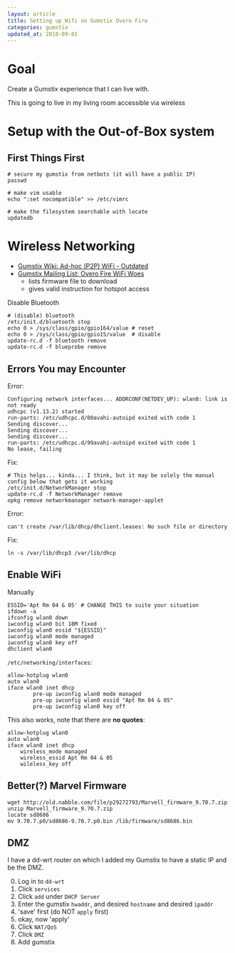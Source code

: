 ```yaml
---
layout: article
title: Setting up Wifi on Gumstix Overo Fire
categories: gumstix
updated_at: 2010-09-01
---
```

Goal
====

Create a Gumstix experience that I can live with.

This is going to live in my living room accessible via wireless

Setup with the Out-of-Box system
====

First Things First
----

    # secure my gumstix from netbots (it will have a public IP)
    passwd

    # make vim usable
    echo ":set nocompatible" >> /etc/vimrc

    # make the filesystem searchable with locate
    updatedb

Wireless Networking
====

  * [Gumstix Wiki: Ad-hoc (P2P) WiFi - Outdated](http://www.gumstix.net/wiki/index.php?title=Creating_an_Ad-hoc_Wireless_Network)
  * [Gumstix Mailing List: Overo Fire WiFi Woes](http://old.nabble.com/WiFi-on-Overo-Fire-tt28865937.html#a29272620)
    * lists firmware file to download
    * gives valid instruction for hotspot access

Disable Bluetooth

    # (disable) bluetooth 
    /etc/init.d/bluetooth stop
    echo 0 > /sys/class/gpio/gpio164/value # reset
    echo 0 > /sys/class/gpio/gpio15/value  # disable
    update-rc.d -f bluetooth remove
    update-rc.d -f blueprobe remove

Errors You may Encounter
-----

Error:

    Configuring network interfaces... ADDRCONF(NETDEV_UP): wlan0: link is not ready
    udhcpc (v1.13.2) started
    run-parts: /etc/udhcpc.d/00avahi-autoipd exited with code 1
    Sending discover...
    Sending discover...
    Sending discover...
    run-parts: /etc/udhcpc.d/99avahi-autoipd exited with code 1
    No lease, failing

Fix:

    # This helps... kinda... I think, but it may be solely the manual config below that gets it working
    /etc/init.d/NetworkManager stop
    update-rc.d -f NetworkManager remove
    opkg remove networkmanager network-manager-applet

Error:

    can't create /var/lib/dhcp/dhclient.leases: No such file or directory

Fix:

    ln -s /var/lib/dhcp3 /var/lib/dhcp

Enable WiFi
----

Manually

    ESSID='Apt Rm 04 & 05' # CHANGE THIS to suite your situation
    ifdown -a
    ifconfig wlan0 down
    iwconfig wlan0 bit 18M fixed
    iwconfig wlan0 essid "${ESSID}"
    iwconfig wlan0 mode managed
    iwconfig wlan0 key off
    dhclient wlan0

`/etc/networking/interfaces`:

    allow-hotplug wlan0
    auto wlan0
    iface wlan0 inet dhcp
            pre-up iwconfig wlan0 mode managed
            pre-up iwconfig wlan0 essid "Apt Rm 04 & 05"
            pre-up iwconfig wlan0 key off

This also works, note that there are **no quotes**:

    allow-hotplug wlan0
    auto wlan0
    iface wlan0 inet dhcp
        wireless_mode managed
        wireless_essid Apt Rm 04 & 05
        wileless_key off


Better(?) Marvel Firmware
----

    wget http://old.nabble.com/file/p29272793/Marvell_firmware_9.70.7.zip
    unzip Marvell_firmware_9.70.7.zip
    locate sd8686
    mv 9.70.7.p0/sd8686-9.70.7.p0.bin /lib/firmware/sd8686.bin

DMZ
----

I have a dd-wrt router on which I added my Gumstix to have a static IP and be the DMZ.

  0. Log in to `dd-wrt`
  0. Click `services`
  0. Click `add` under `DHCP Server`
  0. Enter the gumstix `hwaddr`, and desired `hostname` and desired `ipaddr`
  0. 'save' first (do NOT `apply` first)
  0. okay, now 'apply'
  0. Click `NAT/QoS`
  0. Click `DMZ`
  0. Add gumstix
